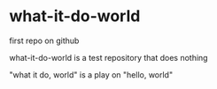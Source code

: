 # what-it-do-world
first repo on github

what-it-do-world is a test repository that does nothing

"what it do, world" is a play on "hello, world"
